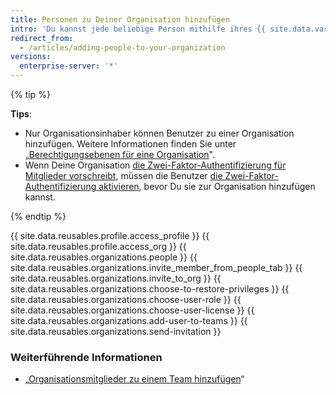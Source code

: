 ```yaml
---
title: Personen zu Deiner Organisation hinzufügen
intro: 'Du kannst jede beliebige Person mithilfe ihres {{ site.data.variables.product.product_name }}-Benutzernamens oder ihrer E-Mail-Adresse zu einem Mitglied Deiner Organisation machen.'
redirect_from:
  - /articles/adding-people-to-your-organization
versions:
  enterprise-server: '*'
---
```


{% tip %}

**Tips**:
- Nur Organisationsinhaber können Benutzer zu einer Organisation hinzufügen. Weitere Informationen finden Sie unter „[Berechtigungsebenen für eine Organisation](/articles/permission-levels-for-an-organization)".
- Wenn Deine Organisation [die Zwei-Faktor-Authentifizierung für Mitglieder vorschreibt](/articles/requiring-two-factor-authentication-in-your-organization), müssen die Benutzer [die Zwei-Faktor-Authentifizierung aktivieren](/articles/securing-your-account-with-two-factor-authentication-2fa), bevor Du sie zur Organisation hinzufügen kannst.

{% endtip %}

{{ site.data.reusables.profile.access_profile }}
{{ site.data.reusables.profile.access_org }}
{{ site.data.reusables.organizations.people }}
{{ site.data.reusables.organizations.invite_member_from_people_tab }}
{{ site.data.reusables.organizations.invite_to_org }}
{{ site.data.reusables.organizations.choose-to-restore-privileges }}
{{ site.data.reusables.organizations.choose-user-role }}
{{ site.data.reusables.organizations.choose-user-license }}
{{ site.data.reusables.organizations.add-user-to-teams }}
{{ site.data.reusables.organizations.send-invitation }}

### Weiterführende Informationen
- „[Organisationsmitglieder zu einem Team hinzufügen](/articles/adding-organization-members-to-a-team)“
